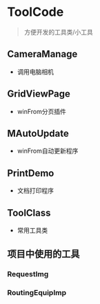# ToolCode

> 方便开发的工具类/小工具

## CameraManage
- 调用电脑相机

## GridViewPage
- winFrom分页插件

## MAutoUpdate
- winFrom自动更新程序

## PrintDemo
- 文档打印程序

## ToolClass
- 常用工具类

## 项目中使用的工具

### RequestImg

### RoutingEquipImp
